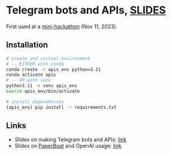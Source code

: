 # Telegram bots and APIs, [SLIDES](https://go.epfl.ch/telegram-apis)

First used at a [mini-hackathon](https://lu.ma/lauzhack-apis-2023) (Nov 11, 2023).

## Installation

```bash
# create and virtual environment
# -- EITHER with conda
conda create -n apis_env python=3.11
conda activate apis
# -- OR with venv
python3.11 -m venv apis_env
source apis_env/bin/activate

# install dependencies
(apis_env) pip install -r requirements.txt
```

## Links

- Slides on making Telegram bots and APIs: [link](https://docs.google.com/presentation/d/1IedczIb_IedU-NWEnH4qHZCaX985zEsptzePF3b_vHA/edit?usp=drive_link)
- Slides on [PaperBoat](https://github.com/lucafusarbassini/paperboat) and OpenAI usage: [link](https://docs.google.com/presentation/d/1Otleuoi5-TfD3YCz1cS0k9MF-Tp7_E0Z/edit?usp=drive_link&ouid=115816041756434628590&rtpof=true&sd=true)